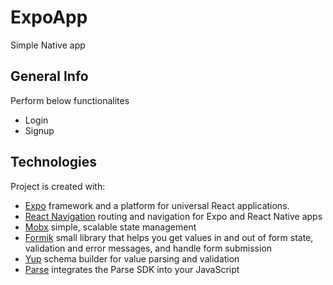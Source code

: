 # ExpoApp
Simple Native app

## General Info

Perform below functionalites

- Login
- Signup

## Technologies

Project is created with:

- [Expo](https://docs.expo.dev/index.html) framework and a platform for universal React applications.
- [React Navigation](https://reactnavigation.org/docs/getting-started/) routing and navigation for Expo and React Native apps
- [Mobx](https://mobx.js.org/about-this-documentation.html) simple, scalable state management
- [Formik](https://formik.org/docs/overview) small library that helps you get values in and out of form state, validation and error messages, and handle form submission
- [Yup](https://www.npmjs.com/package/yup) schema builder for value parsing and validation
- [Parse](https://github.com/parse-community/Parse-SDK-JS) integrates the Parse SDK into your JavaScript
